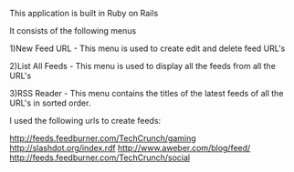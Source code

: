 This application is built in Ruby on Rails

It consists of the following menus

1)New Feed URL - This menu is used to create edit and delete feed URL's

2)List All Feeds - This menu is used to display all the feeds from all the URL's

3)RSS Reader - This menu contains the titles of the latest feeds of all the URL's in sorted order.

I used the  following urls to create feeds:

http://feeds.feedburner.com/TechCrunch/gaming
http://slashdot.org/index.rdf
http://www.aweber.com/blog/feed/
http://feeds.feedburner.com/TechCrunch/social 

